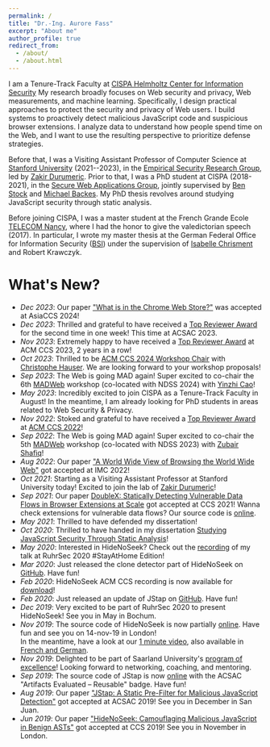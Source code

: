 ```yaml
---
permalink: /
title: "Dr.-Ing. Aurore Fass"
excerpt: "About me"
author_profile: true
redirect_from: 
  - /about/
  - /about.html
---
```


I am a Tenure-Track Faculty at [CISPA Helmholtz Center for Information Security](https://cispa.de)
My research broadly focuses on Web security and privacy, Web measurements, and machine learning. Specifically, I design practical approaches to protect the security and privacy of Web users. I build systems to proactively detect malicious JavaScript code and suspicious browser extensions. I analyze data to understand how people spend time on the Web, and I want to use the resulting perspective to prioritize defense strategies.

Before that, I was a Visiting Assistant Professor of Computer Science at [Stanford University](https://cs.stanford.edu) (2021--2023), in the [Empirical Security Research Group](https://esrg.stanford.edu), led by [Zakir Durumeric](https://zakird.com).
Prior to that, I was a PhD student at CISPA (2018-2021), in the [Secure Web Applications Group](https://swag.cispa.saarland), jointly supervised by [Ben Stock](https://swag.cispa.saarland/people/benstock.html) and [Michael Backes](https://cispa.de/en/people/backes). My PhD thesis revolves around studying JavaScript security through static analysis.

Before joining CISPA, I was a master student at the French Grande Ecole [TELECOM Nancy](https://telecomnancy.univ-lorraine.fr/en), where I had the honor to give the valedictorian speech (2017). In particular, I wrote my master thesis at the German Federal Office for Information Security ([BSI](https://www.bsi.bund.de/EN/)) under the supervision of [Isabelle Chrisment](https://members.loria.fr/IChrisment/) and Robert Krawczyk.


What's New?
======
- _Dec 2023_: Our paper ["What is in the Chrome Web Store?"](https://publications.cispa.saarland/4057/1/2024_hsu_cws.pdf) was accepted at AsiaCCS 2024!
- _Dec 2023_: Thrilled and grateful to have received a [Top Reviewer Award](https://www.acsac.org/2023/files/web/acsac23-programchairs-opening.pdf) for the second time in one week! This time at ACSAC 2023.
- _Nov 2023_: Extremely happy to have received a [Top Reviewer Award](https://twitter.com/AuroreFass/status/1729765212146848005) at ACM CCS 2023, 2 years in a row!
- _Oct 2023_: Thrilled to be [ACM CCS 2024 Workshop Chair](https://www.sigsac.org/ccs/CCS2024/organization/organizing-committee.html) with [Christophe Hauser](https://faculty-directory.dartmouth.edu/christophe-hauser). We are looking forward to your workshop proposals!
- _Sep 2023_: The Web is going MAD again! Super excited to co-chair the 6th [MADWeb](https://madweb.work) workshop (co-located with NDSS 2024) with [Yinzhi Cao](https://yinzhicao.org)!
- _May 2023_: Incredibly excited to join CISPA as a Tenure-Track Faculty in August! In the meantime, I am already looking for PhD students in areas related to Web Security & Privacy.
- _Nov 2022_: Stoked and grateful to have received a [Top Reviewer Award](https://twitter.com/AuroreFass/status/1591109188352372736) at [ACM CCS 2022](https://www.sigsac.org/ccs/CCS2022/program/awards.html)!
- _Sep 2022_: The Web is going MAD again! Super excited to co-chair the 5th [MADWeb](https://madweb.work) workshop (co-located with NDSS 2023) with [Zubair Shafiq](https://web.cs.ucdavis.edu/~zubair)!
- _Aug 2022_: Our paper ["A World Wide View of Browsing the World Wide Web"](https://zakird.com/papers/browsing.pdf) got accepted at IMC 2022!
- _Oct 2021_: Starting as a Visiting Assistant Professor at Stanford University today! Excited to join the lab of [Zakir Durumeric](https://zakird.com)!
- _Sep 2021_: Our paper [DoubleX: Statically Detecting Vulnerable Data Flows in Browser Extensions at Scale](https://swag.cispa.saarland/papers/fass2021doublex.pdf) got accepted at CCS 2021! Wanna check extensions for vulnerable data flows? Our source code is [online](https://github.com/Aurore54F/DoubleX).
- _May 2021_: Thrilled to have defended my dissertation!
- _Oct 2020_: Thrilled to have handed in my dissertation [Studying JavaScript Security Through Static Analysis](https://publikationen.sulb.uni-saarland.de/bitstream/20.500.11880/31484/1/Thesis-final_Fass.pdf)!
- _May 2020_: Interested in HideNoSeek? Check out the [recording](https://www.youtube.com/watch?v=hhyXRRdjbls) of my talk at RuhrSec 2020 #StayAtHome Edition!
- _Mar 2020_: Just released the clone detector part of HideNoSeek on [GitHub](https://github.com/Aurore54F/HideNoSeek). Have fun!
- _Feb 2020_: HideNoSeek ACM CCS recording is now available for [download](https://dl.acm.org/action/downloadSupplement?doi=10.1145%2F3319535.3345656&file=p1899-fass.webm&download=true)!
- _Feb 2020_: Just released an update of JStap on [GitHub](https://github.com/Aurore54F/JStap). Have fun!
- _Dec 2019_:  Very excited to be part of RuhrSec 2020 to present HideNoSeek! See you in May in Bochum.
- _Nov 2019_: The source code of HideNoSeek is now partially  [online](https://github.com/Aurore54F/HideNoSeek). Have fun and see you on 14-nov-19 in London!  
In the meantime, have a look at our [1 minute video](https://twitter.com/CISPA/status/1192702039605858304), also available in [French and German](https://www.instagram.com/p/B4kX7FdIrsp/).
- _Nov 2019_: Delighted to be part of Saarland University's [program of excellence](http://exzellenz.uni-saarland.de/)! Looking forward to networking, coaching, and mentoring.
- _Sep 2019_: The source code of JStap is now [online](https://github.com/Aurore54F/JStap) with the ACSAC "Artifacts Evaluated – Reusable" badge. Have fun!
- _Aug 2019_: Our paper ["JStap: A Static Pre-Filter for Malicious JavaScript Detection"](https://swag.cispa.saarland/papers/fass2019jstap.pdf) got accepted at ACSAC 2019! See you in December in San Juan.
- _Jun 2019_: Our paper ["HideNoSeek: Camouflaging Malicious JavaScript in Benign ASTs"](https://swag.cispa.saarland/papers/fass2019hidenoseek.pdf) got accepted at CCS 2019! See you in November in London.
